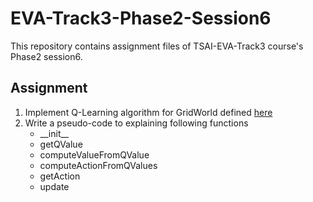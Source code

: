
# EVA-Track3-Phase2-Session6
This repository contains assignment files of TSAI-EVA-Track3 course's Phase2 session6.

## Assignment

1. Implement Q-Learning algorithm for GridWorld defined [here](http://ai.berkeley.edu/home.html)
2. Write a pseudo-code to explaining following functions   
    - \_\_init\_\_  
    - getQValue
    - computeValueFromQValue
    - computeActionFromQValues
    - getAction
    - update
